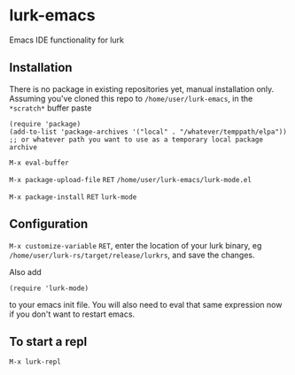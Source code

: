 # lurk-emacs
Emacs IDE functionality for lurk

## Installation
There is no package in existing repositories yet, manual installation only. 
Assuming you've cloned this repo to `/home/user/lurk-emacs`, in the `*scratch*` buffer paste 

```emacs-lisp
(require 'package)
(add-to-list 'package-archives '("local" . "/whatever/temppath/elpa")) 
;; or whatever path you want to use as a temporary local package archive
```
`M-x eval-buffer`

`M-x package-upload-file` `RET` `/home/user/lurk-emacs/lurk-mode.el`

`M-x package-install` `RET` `lurk-mode`
 
## Configuration
`M-x customize-variable` `RET`, enter the location of your lurk binary, 
eg `/home/user/lurk-rs/target/release/lurkrs`, and save the changes.

Also add 
```emacs-lisp
(require 'lurk-mode)
```
to your emacs init file. You will also need to eval that same expression now if you don't want to restart emacs.

## To start a repl

`M-x lurk-repl`
